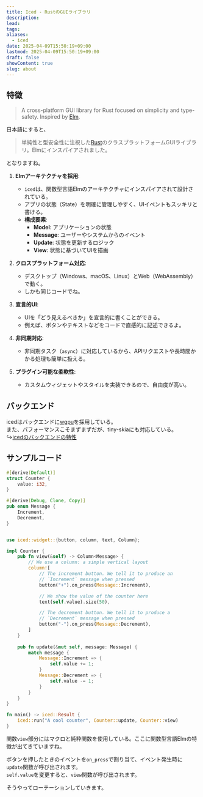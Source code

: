 ```yaml
---
title: Iced - RustのGUIライブラリ
description: 
lead: 
tags: 
aliases:
  - iced
date: 2025-04-09T15:50:19+09:00
lastmod: 2025-04-09T15:50:19+09:00
draft: false
showContent: true
slug: about
---
```


## 特徴
> A cross-platform GUI library for Rust focused on simplicity and type-safety. Inspired by [Elm](https://elm-lang.org/).

日本語にすると、

> 単純性と型安全性に注視した[Rust](../../lang/Rust/Rust.md)のクラスプラットフォームGUIライブラリ。Elmにインスパイアされました。

となりますね。

1. **Elmアーキテクチャを採用**:
    
    - `iced`は、関数型言語Elmのアーキテクチャにインスパイアされて設計されている。
    - アプリの状態（State）を明確に管理しやすく、UIイベントもスッキリと書ける。
    - **構成要素**:
        - **Model**: アプリケーションの状態
        - **Message**: ユーザーやシステムからのイベント
        - **Update**: 状態を更新するロジック
        - **View**: 状態に基づいてUIを描画
2. **クロスプラットフォーム対応**:
    
    - デスクトップ（Windows、macOS、Linux）とWeb（WebAssembly）で動く。
    - しかも同じコードでね。
3. **宣言的UI**:
    
    - UIを「どう見えるべきか」を宣言的に書くことができる。
    - 例えば、ボタンやテキストなどをコードで直感的に記述できるよ。
4. **非同期対応**:
    
    - 非同期タスク（`async`）に対応しているから、APIリクエストや長時間かかる処理も簡単に扱える。
5. **プラグイン可能な柔軟性**:
    
    - カスタムウィジェットやスタイルを実装できるので、自由度が高い。

## バックエンド
icedはバックエンドに[wgpu](../wgpu/wgpu.md)を採用している。  
また、パフォーマンスこそまずまずだが、tiny-skiaにも対応している。  
↪[icedのバックエンドの特性](../../../../okayugroup/OGSP/previous/icedのバックエンドの特性.md)

## サンプルコード

```rust
#[derive(Default)]
struct Counter {
    value: i32,
}

#[derive(Debug, Clone, Copy)]
pub enum Message {
    Increment,
    Decrement,
}


use iced::widget::{button, column, text, Column};

impl Counter {
    pub fn view(&self) -> Column<Message> {
        // We use a column: a simple vertical layout
        column![
            // The increment button. We tell it to produce an
            // `Increment` message when pressed
            button("+").on_press(Message::Increment),

            // We show the value of the counter here
            text(self.value).size(50),

            // The decrement button. We tell it to produce a
            // `Decrement` message when pressed
            button("-").on_press(Message::Decrement),
        ]
    }
	
	pub fn update(&mut self, message: Message) {
        match message {
            Message::Increment => {
                self.value += 1;
            }
            Message::Decrement => {
                self.value -= 1;
            }
        }
    }
}

fn main() -> iced::Result {
    iced::run("A cool counter", Counter::update, Counter::view)
}
```

関数`view`部分にはマクロと純粋関数を使用している。ここに関数型言語Elmの特徴が出てきていますね。

ボタンを押したときのイベントを`on_press`で割り当て、イベント発生時に`update`関数が呼び出されます。  
`self.value`を変更すると、`view`関数が呼び出されます。

そうやってローテーションしていきます。
